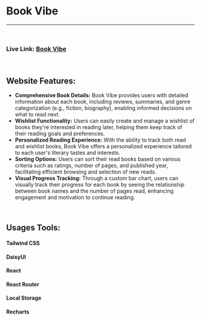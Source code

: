 <h1>
    Book Vibe
</h1>
<hr><br>
<h3> Live Link:
    <a href="https://boookvibe.netlify.app/">
        Book Vibe
    </a>
</h3><br>

<h2>Website Features:</h2>

<ul style="text-align:left">
   <li>
  <span style="font-weight:bold">Comprehensive Book Details:</span> Book Vibe provides users with detailed information about each book, including reviews, summaries, and genre categorization (e.g., fiction, biography), enabling informed decisions on what to read next.</li>
   <li>
   <span style="font-weight:bold">Wishlist Functionality:</span> Users can easily create and manage a wishlist of books they're interested in reading later, helping them keep track of their reading goals and preferences.</li> 
   <li>
   <span style="font-weight:bold">Personalized Reading Experience:</span> With the ability to track both read and wishlist books, Book Vibe offers a personalized experience tailored to each user's literary tastes and interests.</li> 
   <li>
   <span style="font-weight:bold">Sorting Options:</span> Users can sort their read books based on various criteria such as ratings, number of pages, and published year, facilitating efficient browsing and selection of new reads.</li> 
   <li>
   <span style="font-weight:bold">Visual Progress Tracking:</span> Through a custom bar chart, users can visually track their progress for each book by seeing the relationship between book names and the number of pages read, enhancing engagement and motivation to continue reading.</li> 
</ul>

<br>

<h2>Usages Tools:</h2>
<div>
    <h4>Tailwind CSS</h4>
    <h4>DaisyUI</h4>
    <h4>React</h4>
    <h4>React Router</h4>
    <h4>Local Storage</h4>
    <h4>Recharts</h4>
</div>